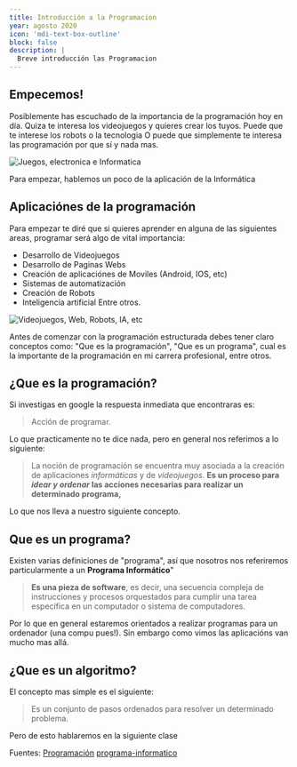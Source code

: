 ```yaml
---
title: Introducción a la Programacion
year: agosto 2020
icon: 'mdi-text-box-outline'
block: false
description: |
  Breve introducción las Programacion
---
```


## Empecemos!
Posiblemente has escuchado de la importancia de la programación hoy en día.
Quiza te interesa los videojuegos y quieres crear los tuyos. Puede que te interese los robots o la tecnologia
O puede que simplemente te interesa las programación por que sí y nada mas.

![Juegos, electronica e Informatica]()

Para empezar, hablemos un poco de la aplicación de la Informática

## Aplicaciónes de la programación
Para empezar te diré que si quieres aprender en alguna de las siguientes areas, programar será algo de vital importancia:
- Desarrollo de Videojuegos
- Desarrollo de Paginas Webs
- Creación de aplicaciónes de Moviles (Android, IOS, etc)
- Sistemas de automatización
- Creación de Robots
- Inteligencia artificial
Entre otros.

![Videojuegos, Web, Robots, IA, etc]()

Antes de comenzar con la programación estructurada debes tener claro conceptos como: "Que es la programación", "Que es un programa", cual es la importante de la programación en mi carrera profesional, entre otros.


## ¿Que es la programación?
Si investigas en google la respuesta inmediata que encontraras es:
> Acción de programar.

Lo que practicamente no te dice nada, pero en general nos referimos a lo siguiente:
>  La noción de programación se encuentra muy asociada a la creación de aplicaciones *informáticas* y de *videojuegos*.  **Es un proceso para *idear y ordenar* las acciones necesarias para realizar un determinado programa,**

Lo que nos lleva a nuestro siguiente concepto.
## Que es un programa?
Existen varias definiciones de "programa", así que nosotros nos referiremos particularmente a un **Programa Informático**"
> **Es una pieza de software**, es decir, una secuencia compleja de instrucciones y procesos orquestados para cumplir una tarea específica en un computador o sistema de computadores.  
  
  Por lo que en general estaremos orientados a realizar programas para un ordenador (una compu pues!). Sin embargo como vimos las aplicacións van mucho mas allá.
## ¿Que es un algoritmo?
El concepto mas simple es el siguiente:
>Es un conjunto de pasos ordenados para resolver un determinado problema.

Pero de esto hablaremos en la siguiente clase




Fuentes:
[Programación](https://es.wikipedia.org/wiki/Programaci%C3%B3n)
[programa-informatico](https://concepto.de/programa-informatico/)